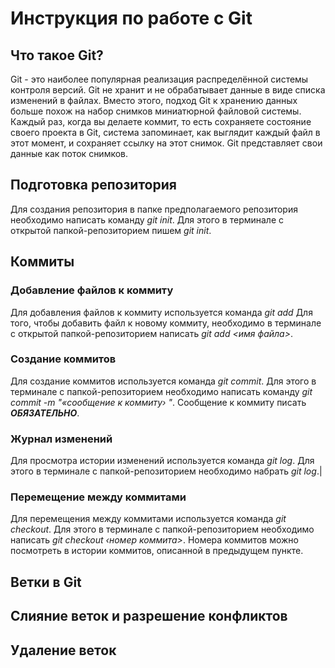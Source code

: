 # Инструкция по работе с Git

## Что такое Git?
Git - это наиболее популярная реализация распределённой системы контроля версий. Git не хранит и не обрабатывает данные в виде списка изменений в файлах. Вместо этого, подход Git к хранению данных больше похож на набор снимков миниатюрной файловой системы. Каждый раз, когда вы делаете коммит, то есть сохраняете состояние своего проекта в Git, система запоминает, как выглядит каждый файл в этот момент, и сохраняет ссылку на этот снимок. Git представляет свои данные как поток снимков.

## Подготовка репозитория
Для создания репозитория в папке предполагаемого репозитория необходимо написать команду *git init*. Для этого в терминале с открытой папкой-репозиторием пишем *git init*.

## Коммиты

### Добавление файлов к коммиту
Для добавления файлов к коммиту используется команда *git add*
Для того, чтобы добавить файл к новому коммиту, необходимо в терминале с открытой папкой-репозиторием написать *git add <имя файла>*.

### Создание коммитов
Для создание коммитов используется команда *git commit*. Для этого в терминале с папкой-репозиторием необходимо написать команду *git commit -m "«сообщение к коммиту› "*. Сообщение к коммиту писать ***ОБЯЗАТЕЛЬНО***.

### Журнал изменений
Для просмотра истории изменений используется команда *git log*.
Для этого в терминале с папкой-репозиторием необходимо набрать
*git log*.|

### Перемещение между коммитами
Для перемещения между коммитами используется команда *git checkout*. Для этого в терминале с папкой-репозиторием необходимо написать *git checkout ‹номер коммита>*. Номера коммитов можно посмотреть в истории коммитов, описанной в предыдущем пункте.

## Ветки в Git

## Слияние веток и разрешение конфликтов

## Удаление веток